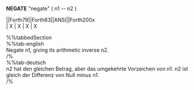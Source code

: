 __NEGATE__ "negate" ( n1 -- n2 )  
  
  
  
||Forth79||Forth83||ANSI||Forth200x  
|   X     |   X    |  X  |    X  
  
  
  
%%tabbedSection  
%%tab-english  
Negate n1, giving its arithmetic inverse n2.  
/%  
%%tab-deutsch  
n2 hat den gleichen Betrag, aber das umgekehrte Vorzeichen von n1. n2 ist gleich der Differenz von Null minus n1.  
/%  

